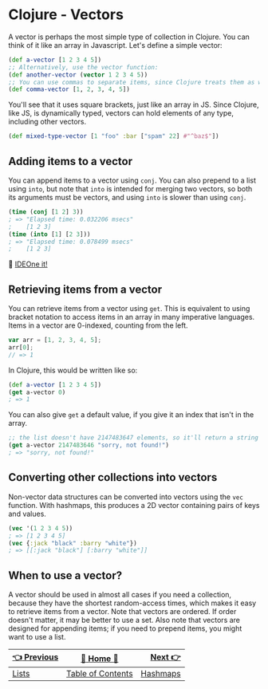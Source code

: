 # Clojure - Vectors

A vector is perhaps the most simple type of collection in Clojure. You can think
of it like an array in Javascript. Let's define a simple vector:
```clojure
(def a-vector [1 2 3 4 5])
;; Alternatively, use the vector function:
(def another-vector (vector 1 2 3 4 5))
;; You can use commas to separate items, since Clojure treats them as whitespace.
(def comma-vector [1, 2, 3, 4, 5])
```
You'll see that it uses square brackets, just like an array in JS. Since Clojure,
like JS, is dynamically typed, vectors can hold elements of any type, including
other vectors.
```clojure
(def mixed-type-vector [1 "foo" :bar ["spam" 22] #"^baz$"])
```

## Adding items to a vector
You can append items to a vector using `conj`. You can also prepend to a list
using `into`, but note that `into` is intended for merging two vectors, so both
its arguments must be vectors, and using `into` is slower than using `conj`.
```clojure
(time (conj [1 2] 3))
; => "Elapsed time: 0.032206 msecs"
;    [1 2 3]
(time (into [1] [2 3]))
; => "Elapsed time: 0.078499 msecs"
;    [1 2 3]
```
:rocket: [IDEOne it!](https://ideone.com/wBSUEd)

## Retrieving items from a vector
You can retrieve items from a vector using `get`. This is equivalent to using
bracket notation to access items in an array in many imperative languages.
Items in a vector are 0-indexed, counting from the left.
```javascript
var arr = [1, 2, 3, 4, 5];
arr[0];
// => 1
```
In Clojure, this would be written like so:
```clojure
(def a-vector [1 2 3 4 5])
(get a-vector 0)
; => 1
```
You can also give `get` a default value, if you give it an index that isn't in
the array.
```clojure
;; the list doesn't have 2147483647 elements, so it'll return a string instead.
(get a-vector 2147483646 "sorry, not found!")
; => "sorry, not found!"
```

## Converting other collections into vectors
Non-vector data structures can be converted into vectors using the `vec` function.
With hashmaps, this produces a 2D vector containing pairs of
keys and values.
```clojure
(vec '(1 2 3 4 5))
; => [1 2 3 4 5]
(vec {:jack "black" :barry "white"})
; => [[:jack "black"] [:barry "white"]]
```

## When to use a vector?
A vector should be used in almost all cases if you need a collection, because they
have the shortest random-access times, which makes it easy to retrieve items from
a vector. Note that vectors are ordered. If order doesn't matter, it may be better
to use a set. Also note that vectors are designed for appending items; if you
need to prepend items, you might want to use a list.

| [:point_left: Previous](Clojure-Lists) | [:book: Home :book:](Clojure) | [Next :point_right:](Clojure-Hashmaps)|
|:---|:---:|----:|
| [Lists](Clojure-Lists) | [Table of Contents](Clojure) | [Hashmaps](Clojure-Hashmaps)|
